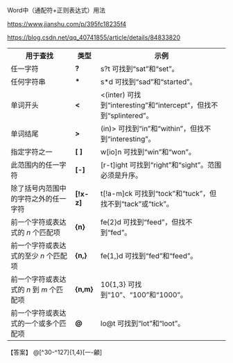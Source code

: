 Word中（通配符+正则表达式）用法

https://www.jianshu.com/p/395fc18235f4

https://blog.csdn.net/qq_40741855/article/details/84833820

<table><tbody><tr><th><strong>用于查找</strong></th><th><strong>类型</strong></th><th><strong>示例</strong></th></tr><tr><td>任一字符</td><td><strong>?</strong></td><td>s?t 可找到“sat”和“set”。</td></tr><tr><td>任何字符串</td><td><strong>*</strong></td><td>s*d 可找到“sad”和“started”。</td></tr><tr><td>单词开头</td><td><strong>&lt;</strong></td><td>&lt;(inter) 可找到“interesting”和“intercept”，但找不到“splintered”。</td></tr><tr><td>单词结尾</td><td><strong>&gt;</strong></td><td>(in)&gt; 可找到“in”和“within”，但找不到“interesting”。</td></tr><tr><td>指定字符之一</td><td><strong>[ ]</strong></td><td>w[io]n 可找到“win”和“won”。</td></tr><tr><td>此范围内的任一字符</td><td><strong>[-]</strong></td><td>[r-t]ight 可找到“right”和“sight”。范围必须是升序。</td></tr><tr><td>除了括号内范围中的字符之外的任一字符</td><td><strong>[!x-z]</strong></td><td>t[!a-m]ck 可找到“tock”和“tuck”，但找不到“tack”或“tick”。</td></tr><tr><td>前一个字符或表达式的&nbsp;<em>n</em>&nbsp;个匹配项</td><td><strong>{n}</strong></td><td>fe{2}d 可找到“feed”，但找不到“fed”。</td></tr><tr><td>前一个字符或表达式的至少&nbsp;<em>n</em>&nbsp;个匹配项</td><td><strong>{n,}</strong></td><td>fe{1,}d 可找到“fed”和“feed”。</td></tr><tr><td>前一个字符或表达式的&nbsp;<em>n</em>&nbsp;到&nbsp;<em>m</em>&nbsp;个匹配项</td><td><strong>{n,m}</strong></td><td>10{1,3} 可找到“10”、“100”和“1000”。</td></tr><tr><td>前一个字符或表达式的一个或多个匹配项</td><td><strong>@</strong></td><td>lo@t 可找到“lot”和“loot”。</td></tr></tbody></table>

【答案】 @[^30-^127]{1,4}[一-龥]
